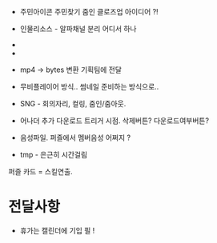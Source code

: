 


- 주민아이콘 주민찾기 줌인 클로즈업 아이디어 ?!
- 인물리소스 - 알파채널 분리 어디서 하나
-  
- 
- mp4 -> bytes 변환  기획팀에 전달
- 무비플레이어 방식.. 썸네일 준비하는 방식으로..


- SNG - 회의자리, 컬링, 줌인/줌아웃.
- 어나더 추가 다운로드 트리거 시점. 삭제버튼? 다운로드여부버튼?

- 음성파일. 퍼즐에서 멤버음성 어쩌지 ?
- tmp - 은근히 시간걸림



퍼즐 카드 = 스킬연출. 




# 전달사항
 - 휴가는 캘린더에 기입 필 !